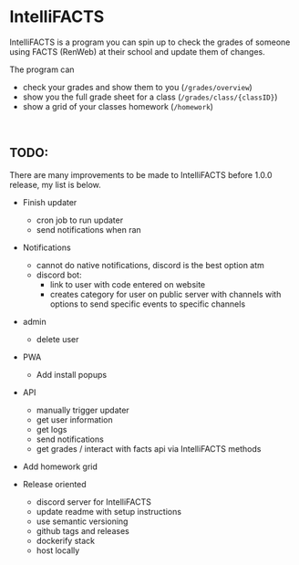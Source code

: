 # IntelliFACTS
IntelliFACTS is a program you can spin up to check the grades of someone using FACTS (RenWeb) at their school and update them of changes.

The program can
* check your grades and show them to you (`/grades/overview`)
* show you the full grade sheet for a class (`/grades/class/{classID}`)
* show a grid of your classes homework (`/homework`)

<br />

## TODO:

There are many improvements to be made to IntelliFACTS before 1.0.0 release, my list is below.

* Finish updater
  * cron job to run updater
  * send notifications when ran

* Notifications
  * cannot do native notifications, discord is the best option atm
  * discord bot:
      * link to user with code entered on website
      * creates category for user on public server with channels with options to send specific events to specific channels

* admin
  * delete user

* PWA
  * Add install popups

* API
  * manually trigger updater
  * get user information
  * get logs
  * send notifications
  * get grades / interact with facts api via IntelliFACTS methods

* Add homework grid

* Release oriented
  * discord server for IntelliFACTS
  * update readme with setup instructions
  * use semantic versioning
  * github tags and releases
  * dockerify stack
  * host locally